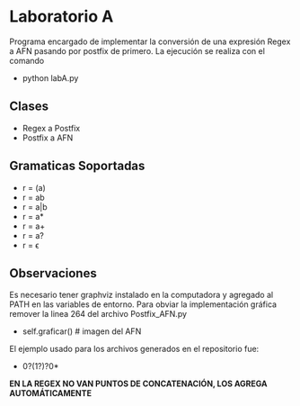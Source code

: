 # Laboratorio A

Programa encargado de implementar la conversión de una expresión Regex a AFN pasando por postfix de primero. La ejecución se realiza con el comando

- python labA.py

## Clases

- Regex a Postfix
- Postfix a AFN

## Gramaticas Soportadas

- r = (a)
- r = ab
- r = a|b
- r = a\*
- r = a+
- r = a?
- r = ϵ

## Observaciones

Es necesario tener graphviz instalado en la computadora y agregado al PATH en las variables de entorno. Para obviar la implementación gráfica remover la linea 264 del archivo Postfix_AFN.py

- self.graficar() # imagen del AFN

El ejemplo usado para los archivos generados en el repositorio fue:

- 0?(1?)?0\*

**EN LA REGEX NO VAN PUNTOS DE CONCATENACIÓN, LOS AGREGA AUTOMÁTICAMENTE**

